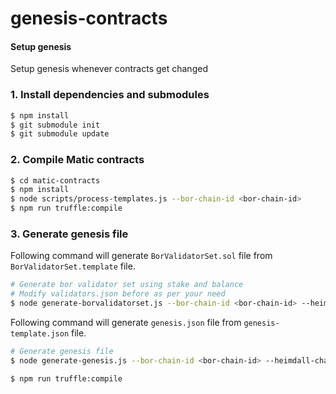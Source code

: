 # genesis-contracts

#### Setup genesis

Setup genesis whenever contracts get changed
### 1. Install dependencies and submodules
```bash
$ npm install
$ git submodule init
$ git submodule update
```

### 2. Compile Matic contracts
```bash
$ cd matic-contracts
$ npm install
$ node scripts/process-templates.js --bor-chain-id <bor-chain-id>
$ npm run truffle:compile
```

### 3. Generate genesis file

Following command will generate `BorValidatorSet.sol` file from `BorValidatorSet.template` file.

```bash
# Generate bor validator set using stake and balance
# Modify validators.json before as per your need
$ node generate-borvalidatorset.js --bor-chain-id <bor-chain-id> --heimdall-chain-id <heimdall-chain-id>
```

Following command will generate `genesis.json` file from `genesis-template.json` file.

```bash
# Generate genesis file
$ node generate-genesis.js --bor-chain-id <bor-chain-id> --heimdall-chain-id <heimdall-chain-id>
```

```bash
$ npm run truffle:compile
```
